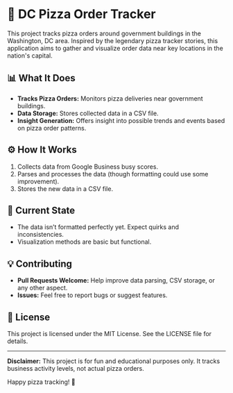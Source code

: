 # 🍕 DC Pizza Order Tracker

This project tracks pizza orders around government buildings in the Washington, DC area. Inspired by the legendary pizza tracker stories, this application aims to gather and visualize order data near key locations in the nation's capital.

## 📊 What It Does
- **Tracks Pizza Orders:** Monitors pizza deliveries near government buildings.
- **Data Storage:** Stores collected data in a CSV file.
- **Insight Generation:** Offers insight into possible trends and events based on pizza order patterns.

## ⚙️ How It Works
1. Collects data from Google Business busy scores.
2. Parses and processes the data (though formatting could use some improvement).
3. Stores the new data in a CSV file.

## 🚧 Current State
- The data isn’t formatted perfectly yet. Expect quirks and inconsistencies.
- Visualization methods are basic but functional.

## 💡 Contributing
- **Pull Requests Welcome:** Help improve data parsing, CSV storage, or any other aspect.
- **Issues:** Feel free to report bugs or suggest features.

## 📄 License
This project is licensed under the MIT License. See the LICENSE file for details.

---

**Disclaimer:** This project is for fun and educational purposes only. It tracks business activity levels, not actual pizza orders.

Happy pizza tracking! 🍕

